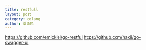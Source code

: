 ```yaml
---
title: restfull
layout: post
category: golang
author: 夏泽民
---
```

https://github.com/emicklei/go-restful
https://github.com/haxii/go-swagger-ui

<!-- more -->
